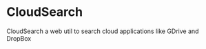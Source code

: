 CloudSearch
===========

CloudSearch a web util to search cloud applications like GDrive and DropBox